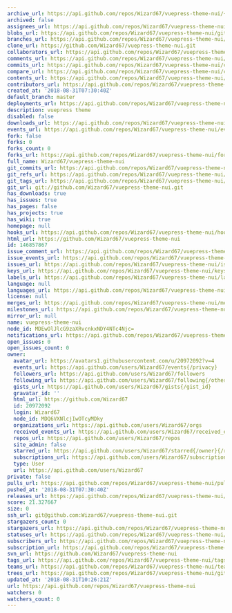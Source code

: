 ```yaml
---
archive_url: https://api.github.com/repos/Wizard67/vuepress-theme-nui/{archive_format}{/ref}
archived: false
assignees_url: https://api.github.com/repos/Wizard67/vuepress-theme-nui/assignees{/user}
blobs_url: https://api.github.com/repos/Wizard67/vuepress-theme-nui/git/blobs{/sha}
branches_url: https://api.github.com/repos/Wizard67/vuepress-theme-nui/branches{/branch}
clone_url: https://github.com/Wizard67/vuepress-theme-nui.git
collaborators_url: https://api.github.com/repos/Wizard67/vuepress-theme-nui/collaborators{/collaborator}
comments_url: https://api.github.com/repos/Wizard67/vuepress-theme-nui/comments{/number}
commits_url: https://api.github.com/repos/Wizard67/vuepress-theme-nui/commits{/sha}
compare_url: https://api.github.com/repos/Wizard67/vuepress-theme-nui/compare/{base}...{head}
contents_url: https://api.github.com/repos/Wizard67/vuepress-theme-nui/contents/{+path}
contributors_url: https://api.github.com/repos/Wizard67/vuepress-theme-nui/contributors
created_at: '2018-08-31T07:30:40Z'
default_branch: master
deployments_url: https://api.github.com/repos/Wizard67/vuepress-theme-nui/deployments
description: vuepress theme
disabled: false
downloads_url: https://api.github.com/repos/Wizard67/vuepress-theme-nui/downloads
events_url: https://api.github.com/repos/Wizard67/vuepress-theme-nui/events
fork: false
forks: 0
forks_count: 0
forks_url: https://api.github.com/repos/Wizard67/vuepress-theme-nui/forks
full_name: Wizard67/vuepress-theme-nui
git_commits_url: https://api.github.com/repos/Wizard67/vuepress-theme-nui/git/commits{/sha}
git_refs_url: https://api.github.com/repos/Wizard67/vuepress-theme-nui/git/refs{/sha}
git_tags_url: https://api.github.com/repos/Wizard67/vuepress-theme-nui/git/tags{/sha}
git_url: git://github.com/Wizard67/vuepress-theme-nui.git
has_downloads: true
has_issues: true
has_pages: false
has_projects: true
has_wiki: true
homepage: null
hooks_url: https://api.github.com/repos/Wizard67/vuepress-theme-nui/hooks
html_url: https://github.com/Wizard67/vuepress-theme-nui
id: 146857867
issue_comment_url: https://api.github.com/repos/Wizard67/vuepress-theme-nui/issues/comments{/number}
issue_events_url: https://api.github.com/repos/Wizard67/vuepress-theme-nui/issues/events{/number}
issues_url: https://api.github.com/repos/Wizard67/vuepress-theme-nui/issues{/number}
keys_url: https://api.github.com/repos/Wizard67/vuepress-theme-nui/keys{/key_id}
labels_url: https://api.github.com/repos/Wizard67/vuepress-theme-nui/labels{/name}
language: null
languages_url: https://api.github.com/repos/Wizard67/vuepress-theme-nui/languages
license: null
merges_url: https://api.github.com/repos/Wizard67/vuepress-theme-nui/merges
milestones_url: https://api.github.com/repos/Wizard67/vuepress-theme-nui/milestones{/number}
mirror_url: null
name: vuepress-theme-nui
node_id: MDEwOlJlcG9zaXRvcnkxNDY4NTc4Njc=
notifications_url: https://api.github.com/repos/Wizard67/vuepress-theme-nui/notifications{?since,all,participating}
open_issues: 0
open_issues_count: 0
owner:
  avatar_url: https://avatars1.githubusercontent.com/u/20972092?v=4
  events_url: https://api.github.com/users/Wizard67/events{/privacy}
  followers_url: https://api.github.com/users/Wizard67/followers
  following_url: https://api.github.com/users/Wizard67/following{/other_user}
  gists_url: https://api.github.com/users/Wizard67/gists{/gist_id}
  gravatar_id: ''
  html_url: https://github.com/Wizard67
  id: 20972092
  login: Wizard67
  node_id: MDQ6VXNlcjIwOTcyMDky
  organizations_url: https://api.github.com/users/Wizard67/orgs
  received_events_url: https://api.github.com/users/Wizard67/received_events
  repos_url: https://api.github.com/users/Wizard67/repos
  site_admin: false
  starred_url: https://api.github.com/users/Wizard67/starred{/owner}{/repo}
  subscriptions_url: https://api.github.com/users/Wizard67/subscriptions
  type: User
  url: https://api.github.com/users/Wizard67
private: false
pulls_url: https://api.github.com/repos/Wizard67/vuepress-theme-nui/pulls{/number}
pushed_at: '2018-08-31T07:30:40Z'
releases_url: https://api.github.com/repos/Wizard67/vuepress-theme-nui/releases{/id}
score: 21.327667
size: 0
ssh_url: git@github.com:Wizard67/vuepress-theme-nui.git
stargazers_count: 0
stargazers_url: https://api.github.com/repos/Wizard67/vuepress-theme-nui/stargazers
statuses_url: https://api.github.com/repos/Wizard67/vuepress-theme-nui/statuses/{sha}
subscribers_url: https://api.github.com/repos/Wizard67/vuepress-theme-nui/subscribers
subscription_url: https://api.github.com/repos/Wizard67/vuepress-theme-nui/subscription
svn_url: https://github.com/Wizard67/vuepress-theme-nui
tags_url: https://api.github.com/repos/Wizard67/vuepress-theme-nui/tags
teams_url: https://api.github.com/repos/Wizard67/vuepress-theme-nui/teams
trees_url: https://api.github.com/repos/Wizard67/vuepress-theme-nui/git/trees{/sha}
updated_at: '2018-08-31T10:26:21Z'
url: https://api.github.com/repos/Wizard67/vuepress-theme-nui
watchers: 0
watchers_count: 0
---
```

